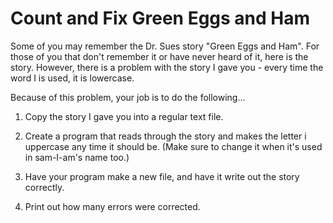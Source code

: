# Count and Fix Green Eggs and Ham

Some of you may remember the Dr. Sues story "Green Eggs and Ham". For those of you that don't remember it or have never heard of it, here is the story. However, there is a problem with the story I gave you - every time the word I is used, it is lowercase.

Because of this problem, your job is to do the following...

1. Copy the story I gave you into a regular text file.
2. Create a program that reads through the story and makes the letter i uppercase any time it should be. (Make sure to change it when it's used in sam-I-am's name too.)

3. Have your program make a new file, and have it write out the story correctly.

4. Print out how many errors were corrected.
